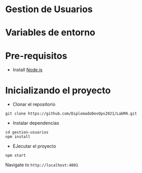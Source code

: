 # Gestion de Usuarios

# Variables de entorno

# Pre-requisitos
- Install [Node.js](https://nodejs.org/en/)

# Inicializando el proyecto
- Clonar el repositorio
```
git clone https://github.com/DiplomadoDevOps2021/LabM4.git
```
- Instalar dependencias
```
cd gestion-usuarios
npm install
```
- EJecutar el proyecto
```
npm start
```
 Navigate to `http://localhost:4001`
